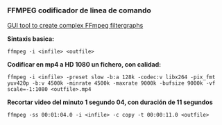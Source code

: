 ### FFMPEG codificador de linea de comando   
   
[GUI tool to create complex FFmpeg filtergraphs](https://ffmpeg.guide/)   
   

**Sintaxis basica:**   
   
```CMD
ffmpeg -i <infile> <outfile>
```   



**Codificar en mp4 a HD 1080 un fichero, con calidad:**   
```CMD
ffmpeg -i <infile> -preset slow -b:a 128k -codec:v libx264 -pix_fmt yuv420p -b:v 4500k -minrate 4500k -maxrate 9000k -bufsize 9000k -vf scale=-1:1080 <outfile>.mp4
```   

**Recortar video del minuto 1 segundo 04, con duración de 11 segundos** 
```CMD
ffmpeg -ss 00:01:04.0 -i <infile> -c copy -t 00:00:11.0 <outfile>
```   
